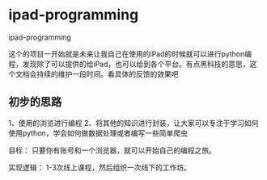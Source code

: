 # ipad-programming
ipad-programming

这个的项目一开始就是未来让我自己在使用的iPad的时候就可以进行python编程，发现除了可以提供的给iPad，也可以给到各个平台。有点黑科技的意思，这个文档会持续的维护一段时间。看具体的反馈的效果吧

## 初步的思路
1、使用的浏览进行编程
2、将其他的知识进行封装，让大家可以专注于学习如何使用python，学会如何做数据处理或者编写一些简单爬虫

目标：
只要你有账号和一个浏览器，就可以开始自己的编程之旅。

实现逻辑：
1-3次线上课程，然后组织一次线下的工作坊。

